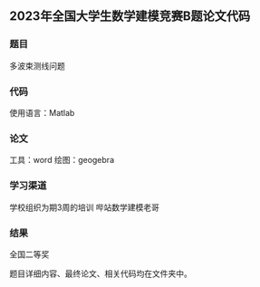 ## 2023年全国大学生数学建模竞赛B题论文代码

### 题目
多波束测线问题

### 代码
使用语言：Matlab

### 论文
工具：word
绘图：geogebra

### 学习渠道
学校组织为期3周的培训
哔站数学建模老哥

### 结果
全国二等奖

题目详细内容、最终论文、相关代码均在文件夹中。
